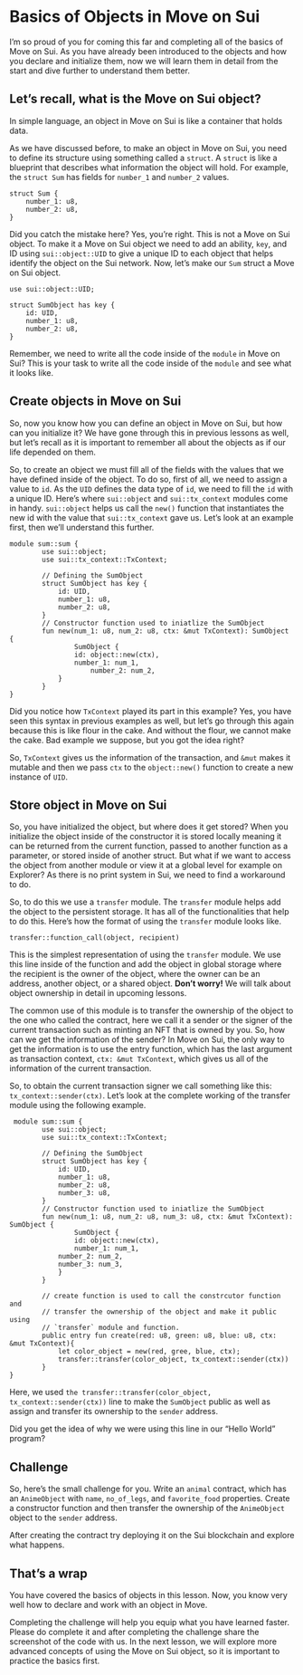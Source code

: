 # Basics of Objects in Move on Sui

I’m so proud of you for coming this far and completing all of the basics of Move on Sui. As you have already been introduced to the objects and how you declare and initialize them, now we will learn them in detail from the start and dive further to understand them better.

## Let’s recall, what is the Move on Sui object?

In simple language, an object in Move on Sui is like a container that holds data. 

As we have discussed before, to make an object in Move on Sui, you need to define its structure using something called a `struct`. A `struct` is like a blueprint that describes what information the object will hold. For example, the `struct Sum` has fields for `number_1` and `number_2` values.

```
struct Sum {
    number_1: u8,
    number_2: u8,
}
```

Did you catch the mistake here? Yes, you’re right. This is not a Move on Sui object. To make it a Move on Sui object we need to add an ability, `key`, and ID using `sui::object::UID` to give a unique ID to each object that helps identify the object on the Sui network. Now, let’s make our `Sum` struct a Move on Sui object.

```
use sui::object::UID;

struct SumObject has key {
    id: UID,
    number_1: u8,
    number_2: u8,
}
```

Remember, we need to write all the code inside of the `module` in Move on Sui? This is your task to write all the code inside of the `module` and see what it looks like.

## Create objects in Move on Sui

So, now you know how you can define an object in Move on Sui, but how can you initialize it? We have gone through this in previous lessons as well, but let’s recall as it is important to remember all about the objects as if our life depended on them. 

So, to create an object we must fill all of the fields with the values that we have defined inside of the object. To do so, first of all, we need to assign a value to `id`. As the `UID` defines the data type of `id`, we need to fill the `id` with a unique ID. Here’s where `sui::object` and `sui::tx_context` modules come in handy. `sui::object` helps us call the `new()` function that instantiates the new id with the value that `sui::tx_context` gave us. Let’s look at an example first, then we’ll understand this further.

```
module sum::sum {
		use sui::object;
		use sui::tx_context::TxContext;

		// Defining the SumObject
		struct SumObject has key {
		    id: UID,
		    number_1: u8,
		    number_2: u8,
		}
		// Constructor function used to iniatlize the SumObject
		fun new(num_1: u8, num_2: u8, ctx: &mut TxContext): SumObject {
				SumObject {
		        id: object::new(ctx),
		        number_1: num_1,
				    number_2: num_2,
		    }
		}
}
```

Did you notice how `TxContext` played its part in this example? Yes, you have seen this syntax in previous examples as well, but let’s go through this again because this is like flour in the cake. And without the flour, we cannot make the cake. Bad example we suppose, but you got the idea right?

So, `TxContext` gives us the information of the transaction, and `&mut` makes it mutable and then we pass `ctx` to the `object::new()` function to create a new instance of `UID`.

## Store object in Move on Sui

So, you have initialized the object, but where does it get stored? When you initialize the object inside of the constructor it is stored locally meaning it can be returned from the current function, passed to another function as a parameter, or stored inside of another struct. But what if we want to access the object from another module or view it at a global level for example on Explorer? As there is no print system in Sui, we need to find a workaround to do.

So, to do this we use a `transfer` module. The `transfer` module helps add the object to the persistent storage. It has all of the functionalities that help to do this. Here’s how the format of using the `transfer` module looks like.

```
transfer::function_call(object, recipient)
```

This is the simplest representation of using the `transfer` module. We use this line inside of the function and add the object in global storage where the recipient is the owner of the object, where the owner can be an address, another object, or a shared object. **Don’t worry!** We will talk about object ownership in detail in upcoming lessons.

The common use of this module is to transfer the ownership of the object to the one who called the contract, here we call it a sender or the signer of the current transaction such as minting an NFT that is owned by you. So, how can we get the information of the sender? In Move on Sui, the only way to get the information is to use the entry function, which has the last argument as transaction context, `ctx: &mut TxContext`, which gives us all of the information of the current transaction. 

So, to obtain the current transaction signer we call something like this: `tx_context::sender(ctx)`. Let’s look at the complete working of the transfer module using the following example.

```
 module sum::sum {
		use sui::object;
		use sui::tx_context::TxContext;

		// Defining the SumObject
		struct SumObject has key {
		    id: UID,
		    number_1: u8,
		    number_2: u8,
		    number_3: u8,
		}
		// Constructor function used to iniatlize the SumObject
		fun new(num_1: u8, num_2: u8, num_3: u8, ctx: &mut TxContext): SumObject {
				SumObject {
		        id: object::new(ctx),
		        number_1: num_1,
			number_2: num_2,
			number_3: num_3,
		    }
		}

		// create function is used to call the constrcutor function and 
		// transfer the ownership of the object and make it public using
		// `transfer` module and function.
		public entry fun create(red: u8, green: u8, blue: u8, ctx: &mut TxContext){
			let color_object = new(red, gree, blue, ctx);
			transfer::transfer(color_object, tx_context::sender(ctx))
		}
}
```

Here, we used `the transfer::transfer(color_object, tx_context::sender(ctx))` line to make the `SumObject` public as well as assign and transfer its ownership to the `sender` address.

Did you get the idea of why we were using this line in our “Hello World” program? 

## Challenge

So, here’s the small challenge for you. Write an `animal` contract, which has an `AnimeObject` with `name`, `no_of_legs`, and `favorite_food` properties. Create a constructor function and then transfer the ownership of the `AnimeObject` object to the `sender` address.

After creating the contract try deploying it on the Sui blockchain and explore what happens.

## That’s a wrap

You have covered the basics of objects in this lesson. Now, you know very well how to declare and work with an object in Move.

Completing the challenge will help you equip what you have learned faster. Please do complete it and after completing the challenge share the screenshot of the code with us. In the next lesson, we will explore more advanced concepts of using the Move on Sui object, so it is important to practice the basics first.
